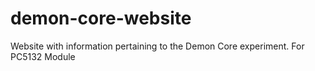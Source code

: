 # demon-core-website
Website with information pertaining to the Demon Core experiment. For PC5132 Module
